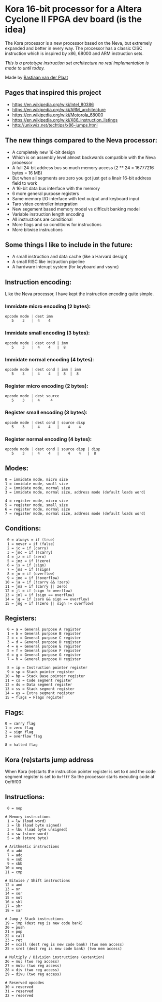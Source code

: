 # Kora 16-bit processor for a Altera Cyclone II FPGA dev board (is the idea)
The Kora processor is a new processor based on the Neva, but extremely expanded and better in every way.
The processor has a classic CISC instruction which is inspired by x86, 68000 and ARM instruction sets.

*This is a prototype instruction set architecture no real implementation is made to until today.*

Made by [Bastiaan van der Plaat](https://bastiaan.ml/)

## Pages that inspired this project
- https://en.wikipedia.org/wiki/Intel_80386
- https://en.wikipedia.org/wiki/ARM_architecture
- https://en.wikipedia.org/wiki/Motorola_68000
- https://en.wikipedia.org/wiki/X86_instruction_listings
- http://unixwiz.net/techtips/x86-jumps.html

## The new things compared to the Neva processor:
- A completely new 16-bit design
- Which is on assembly level almost backwards compatible with the Neva processor
- A full 24-bit address bus so much memory access (2 ** 24 = 16777216 bytes = 16 MB)
- But when all segments are zero you got just get a linair 16-bit address field to work
- A 16-bit data bus interface with the memory
- 6 more general purpose registers
- Same memory I/O interface with text output and keyboard input
- Taro video controller intergration
- New segement based memory model vs difficult banking model
- Variable instruction length encoding
- All instructions are conditional
- More flags and so conditions for instructions
- More bitwise instructions

## Some things I like to include in the future:
- A small instruction and data cache (like a Harvard design)
- A small RISC like instruction pipeline
- A hardware interupt system (for keyboard and vsync)

## Instruction encoding:
Like the Neva processor, I have kept the instruction encoding quite simple.

### Immidate micro encoding (2 bytes):
```
opcode mode | dest imm
   5    3   |  4    4
```

### Immidate small encoding (3 bytes):
```
opcode mode | dest cond | imm
   5    3   |  4    4   |  8
```

### Immidate normal encoding (4 bytes):
```
opcode mode | dest cond | imm | imm
   5    3   |  4    4   |  8  |  8
```

### Register micro encoding (2 bytes):
```
opcode mode | dest source
   5    3   |  4     4
```

### Register small encoding (3 bytes):
```
opcode mode | dest cond | source disp
   5    3   |  4    4   |    4    4
```

### Register normal encoding (4 bytes):
```
opcode mode | dest cond | source disp | disp
   5    3   |  4    4   |    4    4   |  8
```

## Modes:
```
0 = immidate mode, micro size
1 = immidate mode, small size
2 = immidate mode, normal size
3 = immidate mode, normal size, address mode (default loads word)

4 = register mode, micro size
5 = register mode, small size
6 = register mode, normal size
7 = register mode, normal size, address mode (default loads word)
```

## Conditions:
```
 0 = always = if (true)
 1 = never = if (false)
 2 = jc = if (carry)
 3 = jnc = if (!carry)
 4 = jz = if (zero)
 5 = jnz = if (!zero)
 6 = js = if (sign)
 7 = jns = if (!sign)
 8 = jo = if (overflow)
 9 = jno = if (!overflow)
10 = ja = if (!carry && !zero)
11 = jna = if (carry || zero)
12 = jl = if (sign != overflow)
13 = jnl = if (sign == overflow)
14 = jg = if (zero && sign == overflow)
15 = jng = if (!zero || sign != overflow)
```

## Registers:
```
 0 = a = General purpose A register
 1 = b = General purpose B register
 2 = c = General purpose C register
 3 = d = General purpose D register
 4 = e = General purpose E register
 5 = f = General purpose F register
 6 = g = General purpose G register
 7 = h = General purpose H register

 8 = ip = Instruction pointer register
 9 = sp = Stack pointer register
10 = bp = Stack Base pointer register
11 = cs = Code segment register
12 = ds = Data segment register
13 = ss = Stack segment register
14 = es = Extra segment register
15 = flags = Flags register
```

## Flags:
```
0 = carry flag
1 = zero flag
2 = sign flag
3 = overflow flag

8 = halted flag
```

## Kora (re)starts jump address
When Kora (re)starts the instruction pointer register is set to `0` and the code segment register is set to `0xffff`
So the processor starts executing code at 0xffff00

## Instructions:
```
 0 = nop

# Memory instructions
 1 = lw (load word)
 2 = lb (load byte signed)
 3 = lbu (load byte unsigned)
 4 = sw (store word)
 5 = sb (store byte)

# Arithmetic instructions
 6 = add
 7 = adc
 8 = sub
 9 = sbb
10 = neg
11 = cmp

# Bitwise / Shift instructions
12 = and
13 = or
14 = xor
15 = not
16 = shl
17 = shr
18 = sar

# Jump / Stack instructions
19 = jmp (dest reg is new code bank)
20 = push
21 = pop
22 = call
23 = ret
24 = scall (dest reg is new code bank) (two mem access)
25 = sret (dest reg is new code bank) (two mem access)

# Multiply / Division instructions (extention)
26 = mul (two reg access)
27 = mulu (two reg access)
28 = div (two reg access)
29 = divu (two reg access)

# Reserved opcodes
30 = reserved
31 = reserved
32 = reserved
```
